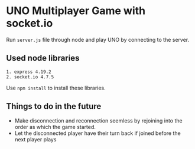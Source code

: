 # UNO Multiplayer Game with socket.io

Run `server.js` file through node and play UNO by connecting to the server.

## Used node libraries
    1. express 4.19.2
    2. socket.io 4.7.5
Use `npm install` to install these libraries.
## Things to do in the future
- Make disconnection and reconnection seemless by rejoining into the order as which the game started.
- Let the disconnected player have their turn back if joined before the next player plays